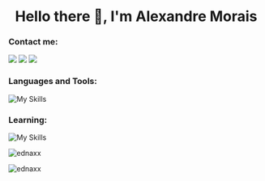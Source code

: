<h1 align="center">Hello there 👋, I'm Alexandre Morais</h1>

<h3 align="left">Contact me:</h3>
<a href="mailto:xandre2setembro2002@gmail.com" target="blank"><img src="https://img.shields.io/badge/Gmail-D14836?style=for-the-badge&logo=gmail&logoColor=white"/><a/>
<a href="https://wa.me/5571986060216" target="blank"><img src="https://img.shields.io/badge/WhatsApp-25D366?style=for-the-badge&logo=whatsapp&logoColor=white"/><a/>
<a href="https://linkedin.com/in/ednax" target="blank"><img src="https://img.shields.io/badge/LinkedIn-0077B5?style=for-the-badge&logo=linkedin&logoColor=white" /></a>


<h3 align="left">Languages and Tools:</h3>
  
![My Skills](https://skillicons.dev/icons?i=python,js,html,css,sass,react,nodejs,expressjs,typescript,git,sqlite,postgresql,sequelize,mongodb,photoshop)


<h3 align="left">Learning:</h3>
  
![My Skills](https://skillicons.dev/icons?i=java,angular)



<p>&nbsp;<img align="left" src="https://readmestats.999857.xyz/api?username=ednaxx&show_icons=true&theme=dark&title_color=3f84e4&text_color=3f84e4&hide_border=true&locale=en&count_private=true" alt="ednaxx" /></p>

<p><img align="center" src="https://readmestats.999857.xyz/api/top-langs?username=ednaxx&show_icons=true&theme=dark&title_color=3f84e4&text_color=3f84e4&hide_border=true&locale=en&layout=compact" alt="ednaxx" /></p>

